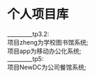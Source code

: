 # 个人项目库
_________tp3.2:
<br>项目zheng为学校图书馆系统;
<br>项目app为移动办公化系统;
<br>_________tp5:
<br>项目NewDC为公司餐馆系统;
